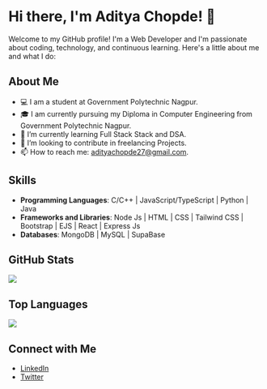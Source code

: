 # Hi there, I'm Aditya Chopde! 👋

Welcome to my GitHub profile! I'm a Web Developer and I'm passionate about coding, technology, and continuous learning. Here's a little about me and what I do:

## About Me

- 💻 I am a student at Government Polytechnic Nagpur.
- 🎓 I am currently pursuing my Diploma in Computer Engineering from Government Polytechnic Nagpur.
- 🌱 I’m currently learning Full Stack Stack and DSA.
- 🤔 I’m looking to contribute in freelancing Projects.
- 📫 How to reach me: adityachopde27@gmail.com.

## Skills

- **Programming Languages**: C/C++ | JavaScript/TypeScript | Python | Java
- **Frameworks and Libraries**: Node Js | HTML | CSS | Tailwind CSS | Bootstrap | EJS | React | Express Js
- **Databases**: MongoDB | MySQL | SupaBase 

## GitHub Stats
![](https://nirzak-streak-stats.vercel.app/?user=aditya-chopde&theme=dark&hide_border=false)<br/>

## Top Languages
![](https://github-readme-stats.vercel.app/api/top-langs/?username=aditya-chopde&theme=dark&hide_border=false&include_all_commits=true&count_private=false&layout=compact)

## Connect with Me

- [LinkedIn](https://www.linkedin.com/in/aditya-chopde-486a102a2/)
- [Twitter](https://x.com/aditya_devloper?s=09)


